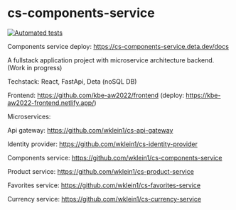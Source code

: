 # cs-components-service

[![Automated tests](https://github.com/wklein1/cs-components-service/actions/workflows/python-app.yml/badge.svg?branch=main)](https://github.com/wklein1/cs-components-service/actions/workflows/python-app.yml)



Components service deploy: https://cs-components-service.deta.dev/docs

A fullstack application project with microservice architecture backend. (Work in progress)

Techstack: React, FastApi, Deta (noSQL DB)

Frontend: https://github.com/kbe-aw2022/frontend  	(deploy: https://kbe-aw2022-frontend.netlify.app/)

Microservices:

Api gateway: https://github.com/wklein1/cs-api-gateway

Identity provider: https://github.com/wklein1/cs-identity-provider

Components service: https://github.com/wklein1/cs-components-service

Product service: https://github.com/wklein1/cs-product-service

Favorites service: https://github.com/wklein1/cs-favorites-service

Currency service: https://github.com/wklein1/cs-currency-service
